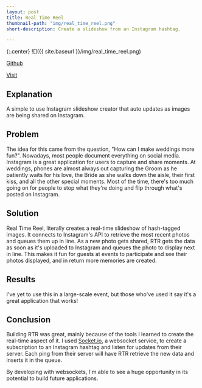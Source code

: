 ```yaml
---
layout: post
title: Real Time Reel
thumbnail-path: "img/real_time_reel.png"
short-description: Create a slideshow from an Instagram hashtag.

---
```


{:.center}
![]({{ site.baseurl }}/img/real_time_reel.png)

[Github](http://github.com/iamkevinlowe/real_time_reel)

[Visit](http://real-time-reel.herokuapp.com)

## Explanation

A simple to use Instagram slideshow creator that auto updates as images are being shared on Instagram.

## Problem

The idea for this came from the question, "How can I make weddings more fun?".  Nowadays, most people document everything on social media.  Instagram is a great application for users to capture and share moments.  At weddings, phones are almost always out capturing the Groom as he patiently waits for his love, the Bride as she walks down the aisle, their first kiss, and all the other special moments.  Most of the time, there's too much going on for people to stop what they're doing and flip through what's posted on Instagram.

## Solution

Real Time Reel, literally creates a real-time slideshow of hash-tagged images.  It connects to Instagram's API to retrieve the most recent photos and queues them up in line.  As a new photo gets shared, RTR gets the data as soon as it's uploaded to Instagram and queues the photo to display next in line.  This makes it fun for guests at events to participate and see their photos displayed, and in return more memories are created.

## Results

I've yet to use this in a large-scale event, but those who've used it say it's a great application that works!

## Conclusion

Building RTR was great, mainly because of the tools I learned to create the real-time aspect of it.  I used [Socket.io](http://socket.io/), a websocket service, to create a subscription to an Instagram hashtag and listen for updates from their server.  Each ping from their server will have RTR retrieve the new data and inserts it in the queue.

By developing with websockets, I'm able to see a huge opportunity in its potential to build future applications.